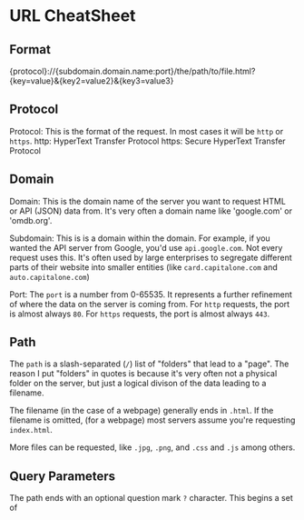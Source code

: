 # URL CheatSheet

## Format
{protocol}://{subdomain.domain.name:port}/the/path/to/file.html?{key=value}&{key2=value2}&{key3=value3}

## Protocol
Protocol: This is the format of the request. In most cases it will be `http` or `https`.
http: HyperText Transfer Protocol
https: Secure HyperText Transfer Protocol

## Domain
Domain: This is the domain name of the server you want to request HTML or API (JSON) data from. It's very often a domain name like 'google.com' or 'omdb.org'.

Subdomain: This is is a domain within the domain. For example, if you wanted the API server from Google, you'd use `api.google.com`. Not every request uses this. It's often used by large enterprises to segregate different parts of their website into smaller entities (like `card.capitalone.com` and `auto.capitalone.com`)

Port: The `port` is a number from 0-65535. It represents a further refinement of where the data on the server is coming from. For `http` requests, the port is almost always `80`. For `https` requests, the port is almost always `443`.

## Path
The `path` is a slash-separated (`/`) list of "folders" that lead to a "page". The reason I put "folders" in quotes is because it's very often not a physical folder on the server, but just a logical divison of the data leading to a filename.

The filename (in the case of a webpage) generally ends in `.html`. If the filename is omitted, (for a webpage) most servers assume you're requesting `index.html`.

More files can be requested, like `.jpg`, `.png`, and `.css` and `.js` among others.

## Query Parameters
The path ends with an optional question mark `?` character. This begins a set of 
<!--stackedit_data:
eyJoaXN0b3J5IjpbLTc3ODc2Nzc3NywyOTU0OTU0NzRdfQ==
-->